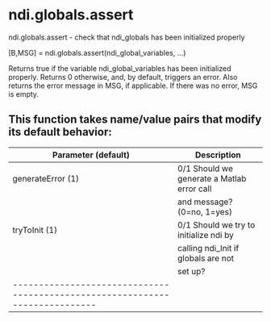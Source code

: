 # ndi.globals.assert

  ndi.globals.assert - check that ndi_globals has been initialized properly
  
  [B,MSG] = ndi.globals.assert(ndi_global_variables, ...)
 
  Returns true if the variable ndi_global_variables has been initialized properly. 
  Returns 0 otherwise, and, by default, triggers an error.
  Also returns the error message in MSG, if applicable. If there was no error,
  MSG is empty.
 
  This function takes name/value pairs that modify its default behavior:
  ------------------------------------------------------------------------------
  | Parameter (default)          | Description                                 |
  |------------------------------|---------------------------------------------|
  | generateError (1)            | 0/1 Should we generate a Matlab error call  |
  |                              |        and message? (0=no, 1=yes)           |
  | tryToInit (1)                | 0/1 Should we try to initialize ndi by      |
  |                              |        calling ndi_Init if globals are not  |
  |                              |        set up?                              |
  |----------------------------------------------------------------------------|
